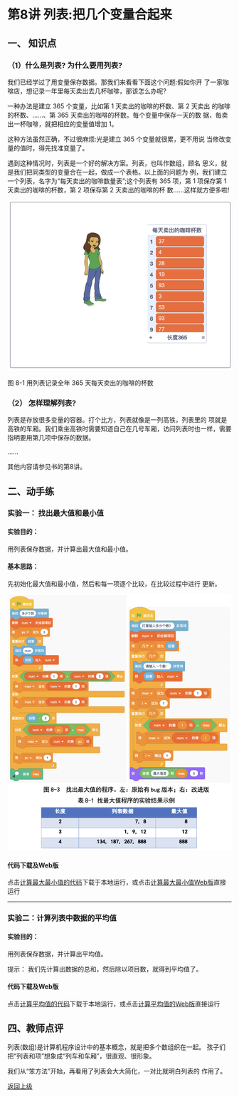 # 第8讲 列表:把几个变量合起来

## 一、	知识点


### （1）什么是列表? 为什么要用列表? 

我们已经学过了用变量保存数据。那我们来看看下面这个问题:假如你开 了一家咖啡店，想记录一年里每天卖出去几杯咖啡，那该怎么办呢?

一种办法是建立 365 个变量，比如第 1 天卖出的咖啡的杯数、第 2 天卖出 的咖啡的杯数、......、第 365 天卖出的咖啡的杯数。每个变量中保存一天的数 据，每卖出一杯咖啡，就把相应的变量值增加 1。

这种方法虽然正确，不过很麻烦:光是建立 365 个变量就很累，更不用说 当修改变量的值时，得先找准变量了。

遇到这种情况时，列表是一个好的解决方案。列表，也叫作数组，顾名 思义，就是我们把同类型的变量合在一起，做成一个表格。以上面的问题为 例，我们建立一个列表，名字为“每天卖出的咖啡数量表”;这个列表有 365 项，第 1 项保存第 1 天卖出的咖啡的杯数，第 2 项保存第 2 天卖出的咖啡的杯 数......这样就方便多啦!


![图8-1](Figures/Lec8-1.png)

图 8-1 用列表记录全年 365 天每天卖出的咖啡的杯数


### （2）	怎样理解列表? 

列表是存放很多变量的容器。打个比方，列表就像是一列高铁，列表里的 项就是高铁的车厢。我们乘坐高铁时需要知道自己在几号车厢，访问列表时也一样，需要指明要用第几项中保存的数据。




......

其他内容请参见书的第8讲。

## 二、动手练

### 实验一：  找出最大值和最小值

#### 实验目的： 

用列表保存数据，并计算出最大值和最小值。

#### 基本思路： 

先初始化最大值和最小值，然后和每一项逐个比较，在比较过程中进行 更新。

![图8-3](Figures/Lec8-3.png)

#### 代码下载及Web版

点击[计算最大最小值的代码](Code/第8讲-计算最大最小值-修正版.sb3)下载于本地运行，或点击[计算最大最小值Web版](https://scratch.mit.edu/projects/683248098/)直接运行

--- 

### 实验二：计算列表中数据的平均值

#### 实验目的： 

用列表保存数据，并计算出平均值。

提示： 我们先计算出数据的总和，然后除以项目数，就得到平均值了。


#### 代码下载及Web版

点击[计算平均值的代码](Code/第8讲-计算平均值.sb3)下载于本地运行，或点击[计算平均值的Web版](https://scratch.mit.edu/projects/683248639/)直接运行





## 四、教师点评

列表(数组)是计算机程序设计中的基本概念，就是把多个数组织在一起。 孩子们把“列表和项”想象成“列车和车厢”，很直观、很形象。

我们从“笨方法”开始，再看用了列表会大大简化，一对比就明白列表的 作用了。


[返回上级](index.md)


